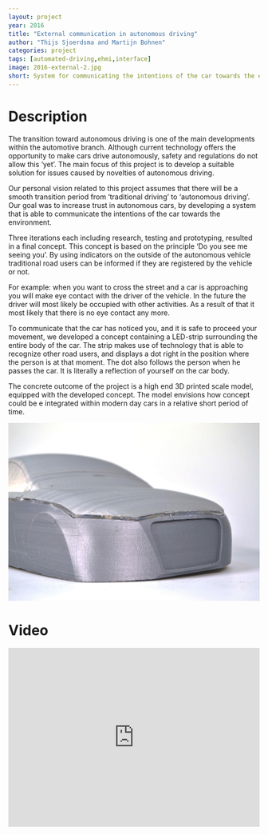 ```yaml
---
layout: project
year: 2016
title: "External communication in autonomous driving"
author: "Thijs Sjoerdsma and Martijn Bohnen"
categories: project
tags: [automated-driving,ehmi,interface]
image: 2016-external-2.jpg
short: System for communicating the intentions of the car towards the environment
---
```


# Description
The transition toward autonomous driving is one of the main developments within the automotive branch. Although current technology offers the opportunity to make cars drive autonomously, safety and regulations do not allow this ‘yet’. The main focus of this project is to develop a suitable solution for issues caused by novelties of autonomous driving.

Our personal vision related to this project assumes that there will be a smooth transition period from ‘traditional driving’ to ‘autonomous driving’. Our goal was to increase trust in autonomous cars, by developing a system that is able to communicate the intentions of the car towards the environment.

Three iterations each including research, testing and prototyping, resulted in a final concept. This concept is based on the principle ‘Do you see me seeing you’. By using indicators on the outside of the autonomous vehicle traditional road users can be informed if they are registered by the vehicle or not.

For example: when you want to cross the street and a car is approaching you will make eye contact with the driver of the vehicle. In the future the driver will most likely be occupied with other activities. As a result of that it most likely that there is no eye contact any more.

To communicate that the car has noticed you, and it is safe to proceed your movement, we developed a concept containing a LED-strip surrounding the entire body of the car. The strip makes use of technology that is able to recognize other road users, and displays a dot right in the position where the person is at that moment. The dot also follows the person when he passes the car. It is literally a reflection of yourself on the car body.

The concrete outcome of the project is a high end 3D printed scale model, equipped with the developed concept. The model envisions how concept could be e integrated within modern day cars in a relative short period of time.

![ambius](/assets/img/2016-external-1.jpg)

# Video
<iframe style="display:inline-block; border:0px solid #FFF; width: 100%; height: 358px" src="https://www.youtube.com/embed/tjlPgj6m76w?playlist=tjlPgj6m76w&loop=1&autoplay=1&mute=1" frameborder="0" allowfullscreen></iframe>
